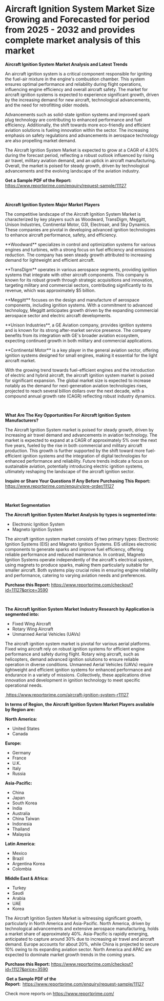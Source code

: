 <p><h1>Aircraft Ignition System Market Size Growing and Forecasted for period from 2025 - 2032 and provides complete market analysis of this market</h1></p><p><strong>Aircraft Ignition System Market Analysis and Latest Trends</strong></p>
<p><p>An aircraft ignition system is a critical component responsible for igniting the fuel-air mixture in the engine's combustion chamber. This system ensures optimal performance and reliability during flight operations, influencing engine efficiency and overall aircraft safety. The market for aircraft ignition systems is expected to experience significant growth, driven by the increasing demand for new aircraft, technological advancements, and the need for retrofitting older models. </p><p>Advancements such as solid-state ignition systems and improved spark plug technology are contributing to enhanced performance and fuel efficiency. Additionally, the shift towards more eco-friendly and efficient aviation solutions is fueling innovation within the sector. The increasing emphasis on safety regulations and advancements in aerospace technology are also propelling market demand. </p><p>The Aircraft Ignition System Market is expected to grow at a CAGR of 4.30% during the forecast period, reflecting a robust outlook influenced by rising air travel, military aviation demand, and an uptick in aircraft manufacturing. Overall, the market is poised for steady growth, driven by technological advancements and the evolving landscape of the aviation industry.</p></p>
<p><strong>Get a Sample PDF of the Report:&nbsp;</strong> <a href="https://www.reportprime.com/enquiry/request-sample/11127?utm_campaign=3169&utm_medium=2&utm_source=Github&utm_content=ia&utm_term=20032025&utm_id=aircraft-ignition-system">https://www.reportprime.com/enquiry/request-sample/11127</a></p>
<p>&nbsp;</p>
<p><strong>Aircraft Ignition System Major Market Players</strong></p>
<p><p>The competitive landscape of the Aircraft Ignition System Market is characterized by key players such as Woodward, TransDigm, Meggitt, Unison Industries, Continental Motor, G3I, Electroair, and Sky Dynamics. These companies are pivotal in developing advanced ignition technologies to enhance aircraft performance, safety, and efficiency.</p><p>**Woodward** specializes in control and optimization systems for various engines and turbines, with a strong focus on fuel efficiency and emissions reduction. The company has seen steady growth attributed to increasing demand for lightweight and efficient aircraft.</p><p>**TransDigm** operates in various aerospace segments, providing ignition systems that integrate with other aircraft components. This company is known for its robust growth through strategic acquisitions and innovation, targeting military and commercial sectors, contributing significantly to its revenue, which was approximately $5 billion.</p><p>**Meggitt** focuses on the design and manufacture of aerospace components, including ignition systems. With a commitment to advanced technology, Meggitt anticipates growth driven by the expanding commercial aerospace sector and electric aircraft developments.</p><p>**Unison Industries**, a GE Aviation company, provides ignition systems and is known for its strong after-market service presence. The company benefits from its integration with GE's broader aviation ecosystem, expecting continued growth in both military and commercial applications.</p><p>**Continental Motor** is a key player in the general aviation sector, offering ignition systems designed for small engines, making it essential for the light aircraft market.</p><p>With the growing trend towards fuel-efficient engines and the introduction of electric and hybrid aircraft, the aircraft ignition system market is poised for significant expansion. The global market size is expected to increase notably as the demand for next-generation aviation technologies rises, projected to reach several billion dollars over the next decade, with a compound annual growth rate (CAGR) reflecting robust industry dynamics.</p></p>
<p>&nbsp;</p>
<p><strong>What Are The Key Opportunities For Aircraft Ignition System Manufacturers?</strong></p>
<p><p>The Aircraft Ignition System market is poised for steady growth, driven by increasing air travel demand and advancements in aviation technology. The market is expected to expand at a CAGR of approximately 5% over the next five years, fueled by the rise in both commercial and military aircraft production. This growth is further supported by the shift toward more fuel-efficient ignition systems and the integration of digital technologies for enhanced performance and reliability. Future trends indicate a focus on sustainable aviation, potentially introducing electric ignition systems, ultimately reshaping the landscape of the aircraft ignition sector.</p></p>
<p><strong>Inquire or Share Your Questions If Any Before Purchasing This Report:</strong> <a href="https://www.reportprime.com/enquiry/pre-order/11127?utm_campaign=3169&utm_medium=2&utm_source=Github&utm_content=ia&utm_term=20032025&utm_id=aircraft-ignition-system">https://www.reportprime.com/enquiry/pre-order/11127</a></p>
<p>&nbsp;</p>
<p><strong>Market Segmentation</strong></p>
<p><strong>The Aircraft Ignition System Market Analysis by types is segmented into:</strong></p>
<p><ul><li>Electronic Ignition System</li><li>Magneto Ignition System</li></ul></p>
<p><p>The aircraft ignition system market consists of two primary types: Electronic Ignition Systems (EIS) and Magneto Ignition Systems. EIS utilizes electronic components to generate sparks and improve fuel efficiency, offering reliable performance and reduced maintenance. In contrast, Magneto Ignition Systems operate independently of the aircraft's electrical system, using magnets to produce sparks, making them particularly suitable for smaller aircraft. Both systems play crucial roles in ensuring engine reliability and performance, catering to varying aviation needs and preferences.</p></p>
<p><strong>Purchase this Report:&nbsp;</strong><a href="https://www.reportprime.com/checkout?id=11127&price=3590&utm_campaign=3169&utm_medium=2&utm_source=Github&utm_content=ia&utm_term=20032025&utm_id=aircraft-ignition-system">https://www.reportprime.com/checkout?id=11127&price=3590</a></p>
<p>&nbsp;</p>
<p><strong>The Aircraft Ignition System Market Industry Research by Application is segmented into:</strong></p>
<p><ul><li>Fixed Wing Aircraft</li><li>Rotary Wing Aircraft</li><li>Unmanned Aerial Vehicles (UAVs)</li></ul></p>
<p><p>The aircraft ignition system market is pivotal for various aerial platforms. Fixed wing aircraft rely on robust ignition systems for efficient engine performance and safety during flight. Rotary wing aircraft, such as helicopters, demand advanced ignition solutions to ensure reliable operation in diverse conditions. Unmanned Aerial Vehicles (UAVs) require lightweight and efficient ignition systems for enhanced performance and endurance in a variety of missions. Collectively, these applications drive innovation and development in ignition technology to meet specific operational needs.</p></p>
<p><a href="https://www.reportprime.com/aircraft-ignition-system-r11127?utm_campaign=3169&utm_medium=2&utm_source=Github&utm_content=ia&utm_term=20032025&utm_id=aircraft-ignition-system">&nbsp;https://www.reportprime.com/aircraft-ignition-system-r11127</a></p>
<p><strong>In terms of Region, the Aircraft Ignition System Market Players available by Region are:</strong></p>
<p>
    <p> <strong> North America: </strong>
        <ul>
            <li>United States</li>
            <li>Canada</li>
        </ul>
        </p> 
    <p> <strong> Europe: </strong>
        <ul>
            <li>Germany</li>
            <li>France</li>
            <li>U.K.</li>
            <li>Italy</li>
            <li>Russia</li>
        </ul>
        </p> 
    <p> <strong> Asia-Pacific: </strong>
        <ul>
            <li>China</li>
            <li>Japan</li>
            <li>South Korea</li>
            <li>India</li>
            <li>Australia</li>
            <li>China Taiwan</li>
            <li>Indonesia</li>
            <li>Thailand</li>
            <li>Malaysia</li>
        </ul>
        </p> 
    <p> <strong> Latin America: </strong>
        <ul>
            <li>Mexico</li>
            <li>Brazil</li>
            <li>Argentina Korea</li>
            <li>Colombia</li>
        </ul>
        </p> 
    <p> <strong> Middle East & Africa: </strong>
        <ul>
            <li>Turkey</li>
            <li>Saudi</li>
            <li>Arabia</li>
            <li>UAE</li>
            <li>Korea</li>
        </ul>
    </p>
    </p>
<p><p>The Aircraft Ignition System Market is witnessing significant growth, particularly in North America and Asia-Pacific. North America, driven by technological advancements and extensive aerospace manufacturing, holds a market share of approximately 40%. Asia-Pacific is rapidly emerging, anticipated to capture around 30% due to increasing air travel and aircraft demand. Europe accounts for about 20%, while China is projected to secure 10% owing to its expanding aviation sector. North America and APAC are expected to dominate market growth trends in the coming years.</p></p>
<p><strong>Purchase this Report: </strong><a href="https://www.reportprime.com/checkout?id=11127&price=3590&utm_campaign=3169&utm_medium=2&utm_source=Github&utm_content=ia&utm_term=20032025&utm_id=aircraft-ignition-system">https://www.reportprime.com/checkout?id=11127&price=3590</a></p>
<p>&nbsp;<strong>Get a Sample PDF of the Report:&nbsp;&nbsp;</strong><a href="https://www.reportprime.com/enquiry/request-sample/11127?utm_campaign=3169&utm_medium=2&utm_source=Github&utm_content=ia&utm_term=20032025&utm_id=aircraft-ignition-system">https://www.reportprime.com/enquiry/request-sample/11127</a></p>
<p><strong></strong></p>
<p>Check more reports on <a href="https://www.reportprime.com/?utm_campaign=3169&utm_medium=2&utm_source=Github&utm_content=ia&utm_term=20032025&utm_id=aircraft-ignition-system">https://www.reportprime.com/</a></p>